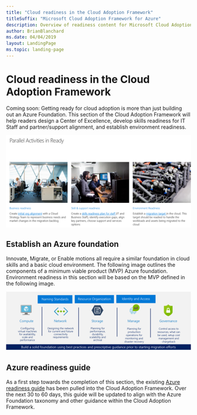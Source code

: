 ```yaml
---
title: "Cloud readiness in the Cloud Adoption Framework"
titleSuffix: "Microsoft Cloud Adoption Framework for Azure"
description: Overview of readiness content for Microsoft Cloud Adoption Framework for Azure
author: BrianBlanchard
ms.date: 04/04/2019
layout: LandingPage
ms.topic: landing-page
---
```


# Cloud readiness in the Cloud Adoption Framework

Coming soon: Getting ready for cloud adoption is more than just building out an Azure Foundation. This section of the Cloud Adoption Framework will help readers design a Center of Excellence, develop skills readiness for IT Staff and partner/support alignment, and establish environment readiness.

![Overview of the Ready section of the Cloud Adoption Framework](../_images/ready/overview.png)

## Establish an Azure foundation

Innovate, Migrate, or Enable motions all require a similar foundation in cloud skills and a basic cloud environment. The following image outlines the components of a minimum viable product (MVP) Azure foundation. Environment readiness in this section will be based on the MVP defined in the following image.

![Azure foundation](../_images/ready/AzureFoundation.png)

## Azure readiness guide

As a first step towards the completion of this section, the existing [Azure readiness guide](./azure-readiness-guide/index.md) has been pulled into the Cloud Adoption Framework. Over the next 30 to 60 days, this guide will be updated to align with the Azure Foundation taxonomy and other guidance within the Cloud Adoption Framework.